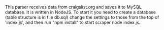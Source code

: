 This parser receives data from craigslist.org  and saves it to MySQL database. It is written in NodeJS.
To start it you need to create a database (table structure is in file db.sql) 
change the settings to those from the top of 'index.js',
and then run "npm install" to start scraper node index.js.
